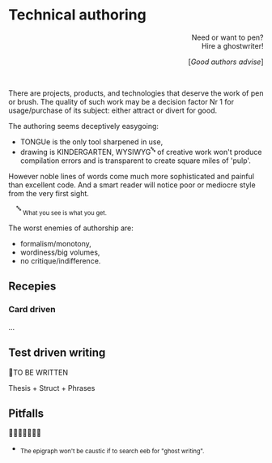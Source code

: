 # Technical authoring

<div dir="rtl">?Need or want to pen<br>!Hire a ghostwriter</div>
<p dir="rtl";'>[<i>Good authors advise</i>]</p>
&nbsp;

There are projects, products, and technologies that deserve the work of pen or brush. The quality of such work may be a decision factor Nr&nbsp;1 for usage/purchase of its subject: either attract or divert for good.

The authoring seems deceptively easygoing: 

* TONGUe is the only tool sharpened in use,
* drawing is KINDERGARTEN,
WYSIWYG<sup>🔤</sup> of creative work won't produce compilation errors and is transparent to create square miles of 'pulp'.

However noble lines of words come much more sophisticated and painful than excellent code. And a smart reader will notice poor or mediocre style from the very first sight.

&nbsp;&nbsp;&nbsp;&nbsp;<sup>🔤</sup> <sub>What you see is what you get.</sub>

The worst enemies of authorship are:

- formalism/monotony,
- wordiness/big volumes,
- no critique/indifference.

## Recepies 

### Card driven

...

## Test driven writing

🚧TO BE WRITTEN

Thesis + Struct + Phrases

## Pitfalls

🚧🚧🚧🚧🚧🚧🚧 

* <sub>The epigraph won't be caustic if to search eeb for "ghost writing".</sub>

